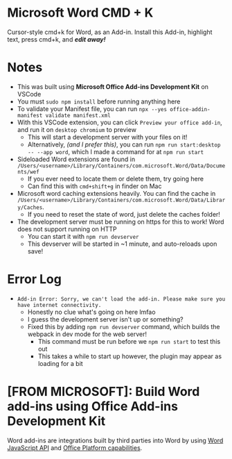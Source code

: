 # Microsoft Word CMD + K
Cursor-style cmd+k for Word, as an Add-in. Install this Add-in, highlight text, press cmd+k, and ***edit away!***

# Notes
* This was built using **Microsoft Office Add-ins Development Kit** on VSCode
* You must `sudo npm install` before running anything here
* To validate your Manifest file, you can run `npx --yes office-addin-manifest validate manifest.xml`
* With this VSCode extension, you can click `Preview your office add-in`, and run it on `desktop chromium` to preview
    * This will start a development server with your files on it!
    * Alternatively, *(and I prefer this)*, you can run `npm run start:desktop -- --app word`, which I made a command for at `npm run start`
* Sideloaded Word extensions are found in `/Users/<username>/Library/Containers/com.microsoft.Word/Data/Documents/wef`
    * If you ever need to locate them or delete them, try going here
    * Can find this with `cmd+shift+g` in finder on Mac
* Microsoft word caching extensions heavily. You can find the cache in `/Users/<username>/Library/Containers/com.microsoft.Word/Data/Library/Caches`.
    * If you need to reset the state of word, just delete the caches folder!
* The development server must be running on https for this to work! Word does not support running on HTTP
    * You can start it with `npm run devserver`
    * This devserver will be started in ~1 minute, and auto-reloads upon save!

# Error Log
* `Add-in Error: Sorry, we can't load the add-in. Please make sure you have internet connectivity.`
    * Honestly no clue what's going on here lmfao
    * I guess the development server isn't up or something? 
    * Fixed this by adding `npm run devserver` command, which builds the webpack in dev mode for the web server!
        * This command must be run before we `npm run start` to test this out
        * This takes a while to start up however, the plugin may appear as loading for a bit

# [FROM MICROSOFT]: Build Word add-ins using Office Add-ins Development Kit
Word add-ins are integrations built by third parties into Word by using [Word JavaScript API](https://learn.microsoft.com/en-us/office/dev/add-ins/reference/overview/word-add-ins-reference-overview) and [Office Platform capabilities](https://learn.microsoft.com/en-us/office/dev/add-ins/overview/office-add-ins).
